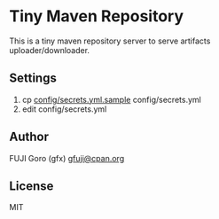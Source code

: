 # Tiny Maven Repository

This is a tiny maven repository server to serve artifacts uploader/downloader.

## Settings

1. cp [config/secrets.yml.sample](config/secrets.yml.sample) config/secrets.yml
2. edit config/secrets.yml

## Author

FUJI Goro (gfx) <gfuji@cpan.org>

## License

MIT

